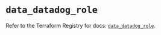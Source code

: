 # `data_datadog_role`

Refer to the Terraform Registry for docs: [`data_datadog_role`](https://registry.terraform.io/providers/datadog/datadog/3.55.0/docs/data-sources/role).
